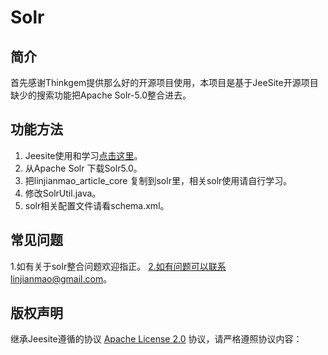 # Solr

## 简介

首先感谢Thinkgem提供那么好的开源项目使用，本项目是基于JeeSite开源项目缺少的搜索功能把Apache Solr-5.0整合进去。


## 功能方法

1. Jeesite使用和学习[点击这里](http://git.oschina.net/thinkgem/jeesite)。
2. 从Apache Solr 下载Solr5.0。
3. 把linjianmao_article_core 复制到solr里，相关solr使用请自行学习。
4. 修改SolrUtil.java。
5. solr相关配置文件请看schema.xml。


## 常见问题

1.如有关于solr整合问题欢迎指正。
2.如有问题可以联系linjianmao@gmail.com。

## 版权声明

继承Jeesite遵循的协议 [Apache License 2.0](http://www.apache.org/licenses/LICENSE-2.0) 协议，请严格遵照协议内容：



